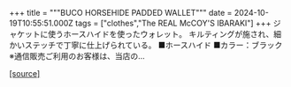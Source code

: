 +++
title = """BUCO HORSEHIDE PADDED WALLET"""
date = 2024-10-19T10:55:51.000Z
tags = ["clothes","The REAL McCOY'S IBARAKI"]
+++
ジャケットに使うホースハイドを使ったウォレット。 キルティングが施され、細かいステッチで丁寧に仕上げられている。 ■ホースハイド ■カラー：ブラック ※通信販売ご利用のお客様は、当店の...

[[source]](https://the-realmccoys.ocnk.net/product/659)
